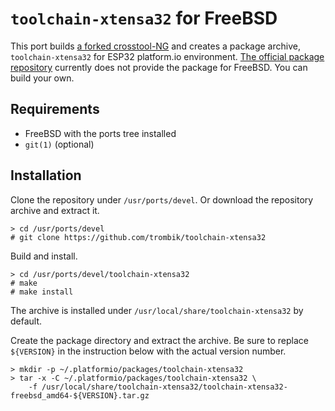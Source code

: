 # `toolchain-xtensa32` for FreeBSD

This port builds [a forked
crosstool-NG](https://github.com/espressif/crosstool-NG) and creates a package
archive, `toolchain-xtensa32` for ESP32 platform.io environment. [The official
package repository](https://bintray.com/platformio/dl-packages/toolchain-xtensa32)
currently does not provide the package for FreeBSD. You can build your own.

## Requirements

* FreeBSD with the ports tree installed
* `git(1)` (optional)

## Installation

Clone the repository under `/usr/ports/devel`.
Or download the repository archive and extract it.

```
> cd /usr/ports/devel
# git clone https://github.com/trombik/toolchain-xtensa32
```

Build and install.

```
> cd /usr/ports/devel/toolchain-xtensa32
# make
# make install
```

The archive is installed under `/usr/local/share/toolchain-xtensa32` by
default.

Create the package directory and extract the archive. Be sure to replace
`${VERSION}` in the instruction below  with the actual version number.

```
> mkdir -p ~/.platformio/packages/toolchain-xtensa32
> tar -x -C ~/.platformio/packages/toolchain-xtensa32 \
    -f /usr/local/share/toolchain-xtensa32/toolchain-xtensa32-freebsd_amd64-${VERSION}.tar.gz
```
